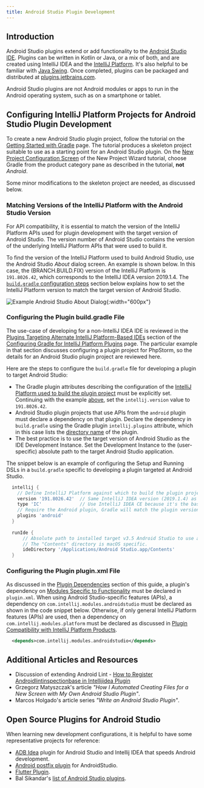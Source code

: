 ```yaml
---
title: Android Studio Plugin Development
---
```

<!-- Copyright 2000-2020 JetBrains s.r.o. and other contributors. Use of this source code is governed by the Apache 2.0 license that can be found in the LICENSE file. -->

## Introduction 
Android Studio plugins extend or add functionality to the [Android Studio IDE](https://developer.android.com/studio).
Plugins can be written in Kotlin or Java, or a mix of both, and are created using IntelliJ IDEA and the [IntelliJ Platform](/intro/intellij_platform.md).
It's also helpful to be familiar with [Java Swing](https://docs.oracle.com/javase/8/javase-clienttechnologies.htm).
Once completed, plugins can be packaged and distributed at [plugins.jetbrains.com](https://plugins.jetbrains.com).

Android Studio plugins are not Android modules or apps to run in the Android operating system, such as on a smartphone or tablet.

## Configuring IntelliJ Platform Projects for Android Studio Plugin Development
To create a new Android Studio plugin project, follow the tutorial on the [Getting Started with Gradle](/tutorials/build_system/prerequisites.md) page.
The tutorial produces a skeleton project suitable to use as a starting point for an Android Studio plugin.
On the [New Project Configuration Screen](/tutorials/build_system/prerequisites.md#new-project-configuration-screen) of the New Project Wizard tutorial, choose Gradle from the product category pane as described in the tutorial, **not** _Android_.
  
Some minor modifications to the skeleton project are needed, as discussed below.

### Matching Versions of the IntelliJ Platform with the Android Studio Version
For API compatibility, it is essential to match the version of the IntelliJ Platform APIs used for plugin development with the target version of Android Studio.
The version number of Android Studio contains the version of the underlying IntelliJ Platform APIs that were used to build it.

To find the version of the IntelliJ Platform used to build Android Studio, use the Android Studio _About_ dialog screen.
An example is shown below.
In this case, the (BRANCH.BUILD.FIX) version of the IntelliJ Platform is `191.8026.42`, which corresponds to the IntelliJ IDEA version 2019.1.4.
The [`build.gradle` configuration steps](#configuring-the-plugin-buildgradle-file) section below explains how to set the IntelliJ Platform version to match the target version of Android Studio.

![Example Android Studio About Dialog](img/android_studio_build.png){:width="600px"}

### Configuring the Plugin build.gradle File
The use-case of developing for a non-IntelliJ IDEA IDE is reviewed in the [Plugins Targeting Alternate IntelliJ Platform-Based IDEs](/tutorials/build_system/gradle_guide.md#plugins-targeting-alternate-intellij-platform-based-ides) section of the [Configuring Gradle for IntelliJ Platform Plugins](/tutorials/build_system/gradle_guide.md) page.
The particular example in that section discusses configuring a plugin project for PhpStorm, so the details for an Android Studio plugin project are reviewed here.

Here are the steps to configure the `build.gradle` file for developing a plugin to target Android Studio:
* The Gradle plugin attributes describing the configuration of the [IntelliJ Platform used to build the plugin project](/tutorials/build_system/gradle_guide.md#configuring-the-gradle-plugin-for-building-intellij-platform-plugin-projects) must be explicitly set. 
  Continuing with the example [above](#matching-versions-of-the-intellij-platform-with-the-android-studio-version), set the `intellij.version` value to `191.8026.42`.
* Android Studio plugin projects that use APIs from the `android` plugin must declare a dependency on that plugin.
 Declare the dependency in `build.gradle` using the Gradle plugin `intellij.plugins` attribute, which in this case lists the [directory name](https://github.com/JetBrains/gradle-intellij-plugin/blob/master/README.md#intellij-platform-properties) of the plugin.
* The best practice is to use the target version of Android Studio as the IDE Development Instance.
  Set the Development Instance to the (user-specific) absolute path to the target Android Studio application.

The snippet below is an example of configuring the Setup and Running DSLs in a `build.gradle` specific to developing a plugin targeted at Android Studio.
```groovy
  intellij {
    // Define IntelliJ Platform against which to build the plugin project.
    version '191.8026.42'  // Same IntelliJ IDEA version (2019.1.4) as target v3.5 Android Studio   
    type 'IC'              // Use IntelliJ IDEA CE because it's the basis of the IntelliJ Platform   
    // Require the Android plugin, Gradle will match the plugin version to intellij.version 
    plugins 'android'     
  }
  
  runIde {
      // Absolute path to installed target v3.5 Android Studio to use as IDE Development Instance
      // The "Contents" directory is macOS specific.
      ideDirectory '/Applications/Android Studio.app/Contents'
  }
```

### Configuring the Plugin plugin.xml File
As discussed in the [Plugin Dependencies](/basics/getting_started/plugin_compatibility.md#declaring-plugin-dependencies) section of this guide, a plugin's dependency on [Modules Specific to Functionality](/basics/getting_started/plugin_compatibility.md#modules-specific-to-functionality) must be declared in `plugin.xml`. 
When using Android Studio-specific features (APIs), a dependency on `com.intellij.modules.androidstudio` must be declared as shown in the code snippet below.
Otherwise, if only general IntelliJ Platform features (APIs) are used, then a dependency on `com.intellij.modules.platform` must be declared as discussed in [Plugin Compatibility with IntelliJ Platform Products](/basics/getting_started/plugin_compatibility.md).
```xml
  <depends>com.intellij.modules.androidstudio</depends>
```

## Additional Articles and Resources
* Discussion of extending Android Lint - [How to Register Androidlintinspectionbase in Intellijidea Plugin](https://intellij-support.jetbrains.com/hc/en-us/community/posts/360005018559-How-to-register-AndroidLintInspectionBase-in-IntellijIdea-Plugin)  
* Grzegorz Matyszczak's article _"How I Automated Creating Files for a New Screen with My Own Android Studio Plugin"_.
* Marcos Holgado's article series _"Write an Android Studio Plugin"_.

<!--
* Grzegorz Matyszczak's article [How I Automated Creating Files for a New Screen with My Own Android Studio Plugin](https://proandroiddev.com/how-i-automated-creating-files-for-a-new-screen-with-my-own-android-studio-plugin-5d54b14ba6fa)
* Marcos Holgado's article series [Write an Android Studio Plugin (Part 1)](https://proandroiddev.com/write-an-android-studio-plugin-part-1-creating-a-basic-plugin-af956c4f8b50)
-->

## Open Source Plugins for Android Studio
When learning new development configurations, it is helpful to have some representative projects for reference:  
* [ADB Idea](https://github.com/pbreault/adb-idea) plugin for Android Studio and Intellij IDEA that speeds Android development.
* [Android postfix plugin](https://github.com/takahirom/android-postfix-plugin) for AndroidStudio. 
* [Flutter Plugin](https://github.com/flutter/flutter-intellij).
* Bal Sikandar's [list of Android Studio plugins](https://github.com/balsikandar/Android-Studio-Plugins).
